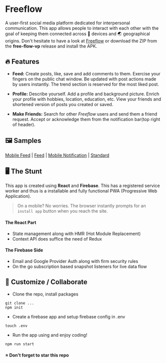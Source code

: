 # Freeflow

A user-first social media platform dedicated for interpersonal communication. This app allows people to interact with each other with the goal of keeping them connected across :iphone: devices and :earth_asia: geographical origins. 
Don't hesitate to have a look at [Freeflow](https://free-flow-vp.web.app) or download the ZIP from the **free-flow-vp** release and install the APK.

## :fire: Features

- **Feed:** Create posts, like, save and add comments to them. Exercise your fingers on the public chat window. Be updated with post actions made by users instantly. The trend section is reserved for the most liked post.

- **Profile:** Describe yourself. Add a profile and background picture. Enrich your profile with hobbies, location, education, etc. View your friends and shortened version of posts you created or saved.

- **Make Friends:** Search for other _Freeflow_ users and send them a friend request. Accept or acknowledge them from the notification bar(top right of header).

## :framed_picture: Samples
[Mobile Feed](/samples/mobile-feed.png) | 
[Feed](/samples/feed.png) | 
[Mobile Notification](/samples/mobile-notify.png) | 
[Standard](/samples/standard.png)

## :desktop_computer: The Stunt

This app is created using **React** and **Firebase**. This has a registered service worker and thus is a installable and fully functional PWA (Progressive Web Application).

> On a mobile? No worries. The browser instantly prompts for an `install app` button when you reach the site.

#### The React Part
- State management along with HMR (Hot Module Replacement)
- Context API does suffice the need of Redux

#### The Firebase Side
- Email and Google Provider Auth along with firm security rules
- On the go subscription based snapshot listeners for live data flow

## :sparkling_heart: Customize / Collaborate

- Clone the repo, install packages
```
git clone ...
npm init
```

- Create a firebase app and setup firebase config in .env
```
touch .env
```

- Run the app using and enjoy coding!
```
npm run start
```

#### :star: Don't forget to star this repo
